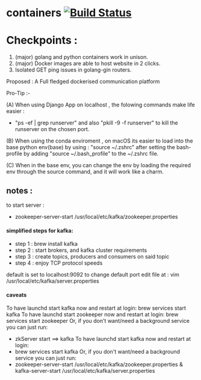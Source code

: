 # containers [![Build Status](https://travis-ci.org/CleverParty/containers.svg?branch=master)](https://travis-ci.org/CleverParty/containers)

# Checkpoints :

1) (major) golang and python containers work in unison.
2) (major) Docker images are able to host website in 2 clicks.
3) Isolated GET ping issues in golang-gin routers.

Proposed : A Full fledged dockerised communication platform

Pro-Tip :-

(A) When using Django App on localhost , the folowing  commands make life easier :
 -  "ps -ef | grep runserver" and also  "pkill -9 -f runserver" to kill the runserver on the chosen port.

(B) When using the conda enviroment , on macOS its easier to load into the base python env(base) by using : "source ~/.zshrc" after setting the bash-profile by adding "source ~/.bash_profile" to the ~/.zshrc file.

(C) When in the base env, you can change the env by loading the required env through the source command,  and it will work like a charm.

## notes : 

to start server : 
- zookeeper-server-start /usr/local/etc/kafka/zookeeper.properties

#### simplified steps for kafka:

- step 1 : brew install kafka
- step 2 : start brokers, and kafka cluster requirements
- step 3 : create topics, producers and consumers on said topic
- step 4 : enjoy TCP protocol speeds

default is set to localhost:9092 to change default port edit file at : vim /usr/local/etc/kafka/server.properties

#### caveats

To have launchd start kafka now and restart at login:
brew services start kafka
To have launchd start zookeeper now and restart at login:
  brew services start zookeeper
 Or, if you don't want/need a background service you can just run:
  - zkServer start
 ==> kafka
 To have launchd start kafka now and restart at login:
  - brew services start kafka
 Or, if you don't want/need a background service you can just run:
  - zookeeper-server-start /usr/local/etc/kafka/zookeeper.properties & kafka-server-start /usr/local/etc/kafka/server.properties